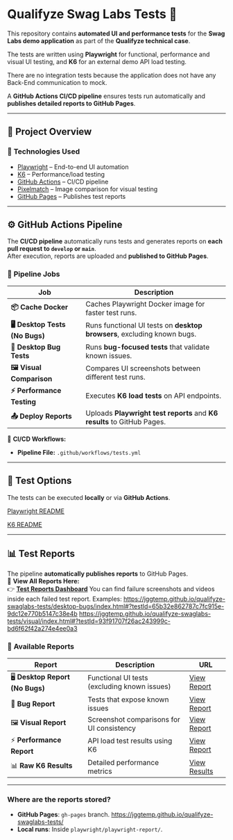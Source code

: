 # Qualifyze Swag Labs Tests 🧪

This repository contains **automated UI and performance tests** for the **Swag Labs demo application** as part of the **Qualifyze technical case**.  

The tests are written using **Playwright** for functional, performance and visual UI testing, and **K6** for an external demo API load testing.

There are no integration tests because the application does not have any Back-End communication to mock. 

A **GitHub Actions CI/CD pipeline** ensures tests run automatically and **publishes detailed reports to GitHub Pages**.

---

## 🚀 **Project Overview**
### 🔹 **Technologies Used**
- [Playwright](https://playwright.dev/) – End-to-end UI automation  
- [K6](https://k6.io/) – Performance/load testing  
- [GitHub Actions](https://docs.github.com/en/actions) – CI/CD pipeline  
- [Pixelmatch](https://github.com/mapbox/pixelmatch) – Image comparison for visual testing  
- [GitHub Pages](https://pages.github.com/) – Publishes test reports  

---

## ⚙️ **GitHub Actions Pipeline**
The **CI/CD pipeline** automatically runs tests and generates reports on **each pull request to `develop` or `main`**.  
After execution, reports are uploaded and **published to GitHub Pages**.

### 🔄 **Pipeline Jobs**
| Job | Description |
|------------------|------------------------------------------------|
| **📦 Cache Docker** | Caches Playwright Docker image for faster test runs. |
| **🖥️ Desktop Tests (No Bugs)** | Runs functional UI tests on **desktop browsers**, excluding known bugs. |
| **🐞 Desktop Bug Tests** | Runs **bug-focused tests** that validate known issues. |
| **🖼️ Visual Comparison** | Compares UI screenshots between different test runs. |
| **⚡ Performance Testing** | Executes **K6 load tests** on API endpoints. |
| **📤 Deploy Reports** | Uploads **Playwright test reports** and **K6 results** to GitHub Pages. |

🔗 **CI/CD Workflows:**  
- **Pipeline File:** `.github/workflows/tests.yml`

---

## 📌 **Test Options**
The tests can be executed **locally** or via **GitHub Actions**.

[Playwright README](https://github.com/jggtemp/qualifyze-swaglabs-tests/blob/main/playwright/README.md)

[K6 README](https://github.com/jggtemp/qualifyze-swaglabs-tests/blob/main/K6/README.md)

---

## 📊 **Test Reports**
The pipeline **automatically publishes reports** to GitHub Pages.  
🔗 **View All Reports Here:**  
👉 **[Test Reports Dashboard](https://jggtemp.github.io/qualifyze-swaglabs-tests/)**
You can find failure screenshots and videos inside each failed test report.
Examples:
https://jggtemp.github.io/qualifyze-swaglabs-tests/desktop-bugs/index.html#?testId=65b32e862787c7fc915e-9dc12e770b5147c38e4b
https://jggtemp.github.io/qualifyze-swaglabs-tests/visual/index.html#?testId=93f91707f26ac243999c-bd6f62f42a274e4ee0a3


### 📁 **Available Reports**
| Report | Description | URL |
|--------|------------|----|
| 🖥️ **Desktop Report (No Bugs)** | Functional UI tests (excluding known issues) | [View Report](https://jggtemp.github.io/qualifyze-swaglabs-tests/desktop-no-bugs/) |
| 🐞 **Bug Report** | Tests that expose known issues | [View Report](https://jggtemp.github.io/qualifyze-swaglabs-tests/desktop-bugs/) |
| 🖼️ **Visual Report** | Screenshot comparisons for UI consistency | [View Report](https://jggtemp.github.io/qualifyze-swaglabs-tests/visual/) |
| ⚡ **Performance Report** | API load test results using K6 | [View Report](https://jggtemp.github.io/qualifyze-swaglabs-tests/performance/) |
| 📊 **Raw K6 Results** | Detailed performance metrics | [View Results](https://github.com/jggtemp/qualifyze-swaglabs-tests/blob/main/K6/results.txt) |

---
### **Where are the reports stored?**
- **GitHub Pages**: `gh-pages` branch. https://jggtemp.github.io/qualifyze-swaglabs-tests/
- **Local runs**: Inside `playwright/playwright-report/`.

